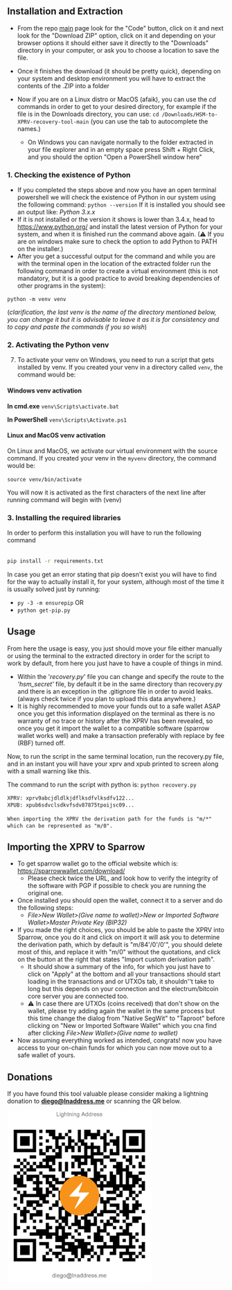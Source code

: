 ## Installation and Extraction

- From the repo [main](https://github.com/dieqohc/HSM-to-XPRV-recovery-tool) page look for the "Code" button, click on it and next look for the "Download ZIP" option, click on it and depending on your browser options it should either save it directly to the "Downloads" directory in your computer, or ask you to choose a location to save the file.

- Once it finishes the download (it should be pretty quick), depending on your system and desktop environment you will have to extract the contents of the .ZIP into a folder 

- Now if you are on a Linux distro or MacOS (afaik), you can use the _cd_ commands in order to get to your desired directory, for example if the file is in the Downloads directory, you can use:
	`cd /Downloads/HSM-to-XPRV-recovery-tool-main` (you can use the tab to autocomplete the names.)
    - On Windows you can navigate normally to the folder extracted in your file explorer and in an empty space press Shift + Right Click, and you should the option "Open a PowerShell window here"

### 1. Checking the existence of Python

- If you completed the steps above and now you have an open terminal powershell we will check the existence of Python in our system using the following command:
   `python --version`
   If it is installed you should see an output like: *Python 3.x.x*
- If it is not installed or the version it shows is lower than 3.4.x, head to https://www.python.org/ and install the latest version of Python for your system, and when it is finished run the command above again. (⚠ If you are on windows make sure to check the option to add Python to PATH on the installer.)
- After you get a successful output for the command and while you are with the terminal open in the location of the extracted folder run the following command in order to create a virtual environment (this is not mandatory, but it is a good practice to avoid breaking dependencies of other programs in the system):
```
python -m venv venv
```
(*clarification, the last venv is the name of the directory mentioned below, you can change it but it is advisable to leave it as it is for consistency and to copy and paste the commands if you so wish*)
### 2. Activating the Python venv

7. To activate your venv on Windows, you need to run a script that gets installed by venv. If you created your venv in a directory called `venv`, the command would be:
#### Windows venv activation

**In cmd.exe**
`venv\Scripts\activate.bat`

**In PowerShell**
`venv\Scripts\Activate.ps1`
#### Linux and MacOS venv activation

On Linux and MacOS, we activate our virtual environment with the source command. If you created your venv in the `myvenv` directory, the command would be:

`source venv/bin/activate`

You will now it is activated as the first characters of the next line after running command will begin with (venv)

### 3. Installing the required libraries

In order to perform this installation you will have to run the following command

```bash

pip install -r requirements.txt

```

In case you get an error stating that pip doesn't exist you will have to find for the way to actually install it, for your system, although most of the time it is usually solved just by running:
- `py -3 -m ensurepip` OR
- `python get-pip.py`

## Usage

From here the usage is easy, you just should move your file either manually or using the terminal to the extracted directory in order for the script to work by default, from here you just have to have a couple of things in mind.

- Within the '*recovery.py*' file you can change and specify the route to the *'hsm_secret'* file, by default it be in the same directory than recovery.py and there is an exception in the .gitignore file in order to avoid leaks. (always check twice if you plan to upload this data anywhere.)
- It is highly recommended to move your funds out to a safe wallet ASAP once you get this information displayed on the terminal as there is no warranty of no trace or history after the XPRV has been revealed, so once you get it import the wallet to a compatible software (sparrow wallet works well) and make a transaction preferably with replace by fee (RBF) turned off.

Now, to run the script in the same terminal location, run the recovery.py file, and in an instant you will have your xprv and xpub printed to screen along with a small warning like this.

The command to run the script with python is:
`python recovery.py`

```
XPRV: xprv9abcjdldlkjdflksdfvlksdfv122...
XPUB: xpub6sdvclsdkvfsdv87875tpoijsc09...

When importing the XPRV the derivation path for the funds is "m/*" which can be represented as "m/0".
```

## Importing the XPRV to Sparrow

- To get sparrow wallet go to the official website which is: https://sparrowwallet.com/download/ 
	- Please check twice the URL, and look how to verify the integrity of the software with PGP if possible to check you are running the original one.
- Once installed you should open the wallet, connect it to a server and do the following steps:
	- *File>New Wallet>(Give name to wallet)>New or Imported Software Wallet>Master Private Key (BIP32)*
- If you made the right choices, you should be able to paste the XPRV into Sparrow, once you do it and click on import it will ask you to determine the derivation path, which by default is "m/84'/0'/0'", you should delete most of this, and replace it with "m/0" without the quotations, and click on the button at the right that states "Import custom derivation path".
	- It should show a summary of the info, for which you just have to click on "Apply" at the bottom and all your transactions should start loading in the transactions and or UTXOs tab, it shouldn''t take to long but this depends on your connection and the electrum/bitcoin core server you are connected too.
    - ⚠ In case there are UTXOs (coins received) that don't show on the wallet, please try adding again the wallet in the same process but this time change the dialog from "Native SegWit" to "Taproot" before clicking on "New or Imported Software Wallet" which you cna find after clicking *File>New Wallet>(Give name to wallet)*
- Now assuming everything worked as intended, congrats! now you have access to your on-chain funds for which you can now move out to a safe wallet of yours.

## Donations

If you have found this tool valuable please consider making a lightning donation to **[diego@lnaddress.me](https://lnaddress.me/.well-known/lnurlp/diego)** or scanning the QR below.

<img src="./Misc/Images/QR.png" width="333" height="400">